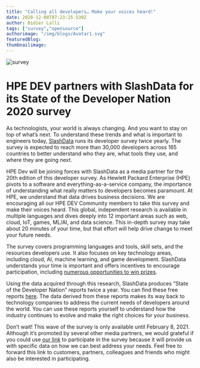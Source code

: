 ```yaml
---
title: "Calling all developers… Make your voices heard!"
date: 2020-12-08T07:23:25.530Z
author: Didier Lalli 
tags: ["survey","opensource"]
authorimage: "/img/blogs/Avatar1.svg"
featuredBlog:
thumbnailimage:
---
```

![survey](https://hpe-developer-portal.s3.amazonaws.com/uploads/media/2020/12/survey-1607412365622.png)

# HPE DEV partners with SlashData for its State of the Developer Nation 2020 survey
As technologists, your world is always changing. And you want to stay on top of what’s next. To understand these trends and what is important to engineers today, [SlashData](http://slashdata.co/) runs its developer survey twice yearly. The survey is expected to reach more than 30,000 developers across 165 countries to better understand who they are, what tools they use, and where they are going next.

HPE Dev will be joining forces with SlashData as a media partner for the 20th edition of this developer survey. As Hewlett Packard Enterprise (HPE) pivots to a software and everything-as-a-service company, the importance of understanding what really matters to developers becomes paramount. At HPE, we understand that data drives business decisions. We are encouraging all our HPE DEV Community members to take this survey and make their voices heard. 
This global, independent research is available in multiple languages and dives deeply into 12 important areas such as web, cloud, IoT, games, ML/AI, and data science. This in-depth survey may take about 20 minutes of your time, but that effort will help drive change to meet your future needs.

The survey covers programming languages and tools, skill sets, and the resources developers use. It also focuses on key technology areas, including cloud, AI, machine learning, and game development. SlashData understands your time is important and offers incentives to encourage participation, including [numerous opportunities to win prizes](https://www.developereconomics.net/prizes).

Using the data acquired through this research, SlashData produces “State of the Developer Nation” reports twice a year. You can find these free reports [here](https://www.slashdata.co/free-resources?section=subscribe). The data derived from these reports makes its way back to technology companies to address the current needs of developers around the world. You can use these reports yourself to understand how the industry continues to evolve and make the right choices for your business.

Don’t wait! This wave of the survey is only available until February 8, 2021. Although it’s promoted by several other media partners, we would grateful if you could use [our link](https://www.developereconomics.net/?member_id=hpe) to participate in the survey because it will provide us with specific data on how we can best address your needs. Feel free to forward this link to customers, partners, colleagues and friends who might also be interested in participating.

